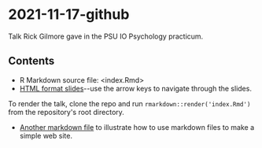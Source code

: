 # 2021-11-17-github

Talk Rick Gilmore gave in the PSU IO Psychology practicum.

## Contents

- R Markdown source file: <index.Rmd>
- [HTML format slides](https://gilmore-lab.github.io/2021-11-17-github/index.html)--use the arrow keys to navigate through the slides.

To render the talk, clone the repo and run `rmarkdown::render('index.Rmd')` from the repository's root directory.

- [Another markdown file](another.md) to illustrate how to use markdown files to make a simple web site.

